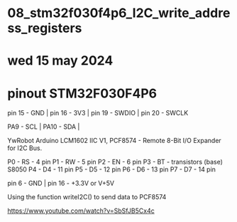 # 08_stm32f030f4p6_I2C_write_address_registers
# wed 15 may 2024

# pinout STM32F030F4P6 
pin 15 - GND | 
pin 16 - 3V3 | 
pin 19 - SWDIO | 
pin 20 - SWCLK 

PA9  - SCL | 
PA10 - SDA | 

YwRobot Arduino LCM1602 IIC V1,
PCF8574 - Remote 8-Bit I/O Expander for I2C Bus. 

P0 - RS - 4  pin 
P1 - RW - 5  pin 
P2 - EN - 6  pin 
P3 - BT - transistors (base) S8050 
P4 - D4 - 11 pin 
P5 - D5 - 12 pin 
P6 - D6 - 13 pin 
P7 - D7 - 14 pin 

pin 6 - GND | pin 16 - +3.3V or V+5V

Using the function writeI2C() to send data to PCF8574

https://www.youtube.com/watch?v=SbSfJB5Cx4c

